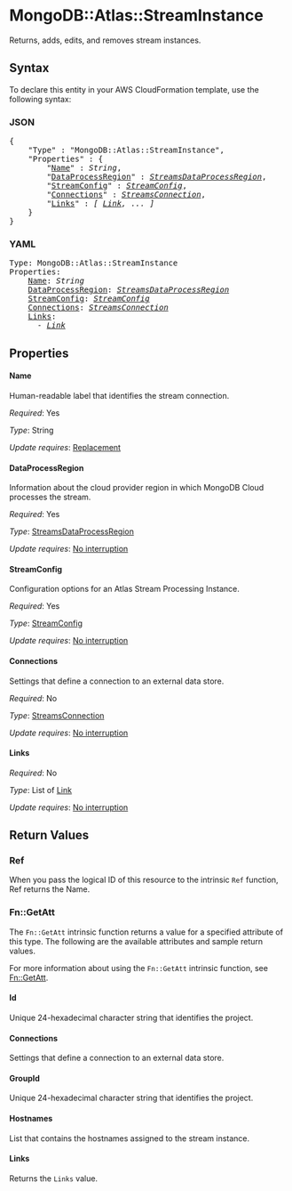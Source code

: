 # MongoDB::Atlas::StreamInstance

Returns, adds, edits, and removes stream instances.

## Syntax

To declare this entity in your AWS CloudFormation template, use the following syntax:

### JSON

<pre>
{
    "Type" : "MongoDB::Atlas::StreamInstance",
    "Properties" : {
        "<a href="#name" title="Name">Name</a>" : <i>String</i>,
        "<a href="#dataprocessregion" title="DataProcessRegion">DataProcessRegion</a>" : <i><a href="streamsdataprocessregion.md">StreamsDataProcessRegion</a></i>,
        "<a href="#streamconfig" title="StreamConfig">StreamConfig</a>" : <i><a href="streamconfig.md">StreamConfig</a></i>,
        "<a href="#connections" title="Connections">Connections</a>" : <i><a href="streamsconnection.md">StreamsConnection</a></i>,
        "<a href="#links" title="Links">Links</a>" : <i>[ <a href="link.md">Link</a>, ... ]</i>
    }
}
</pre>

### YAML

<pre>
Type: MongoDB::Atlas::StreamInstance
Properties:
    <a href="#name" title="Name">Name</a>: <i>String</i>
    <a href="#dataprocessregion" title="DataProcessRegion">DataProcessRegion</a>: <i><a href="streamsdataprocessregion.md">StreamsDataProcessRegion</a></i>
    <a href="#streamconfig" title="StreamConfig">StreamConfig</a>: <i><a href="streamconfig.md">StreamConfig</a></i>
    <a href="#connections" title="Connections">Connections</a>: <i><a href="streamsconnection.md">StreamsConnection</a></i>
    <a href="#links" title="Links">Links</a>: <i>
      - <a href="link.md">Link</a></i>
</pre>

## Properties

#### Name

Human-readable label that identifies the stream connection.

_Required_: Yes

_Type_: String

_Update requires_: [Replacement](https://docs.aws.amazon.com/AWSCloudFormation/latest/UserGuide/using-cfn-updating-stacks-update-behaviors.html#update-replacement)

#### DataProcessRegion

Information about the cloud provider region in which MongoDB Cloud processes the stream.

_Required_: Yes

_Type_: <a href="streamsdataprocessregion.md">StreamsDataProcessRegion</a>

_Update requires_: [No interruption](https://docs.aws.amazon.com/AWSCloudFormation/latest/UserGuide/using-cfn-updating-stacks-update-behaviors.html#update-no-interrupt)

#### StreamConfig

Configuration options for an Atlas Stream Processing Instance.

_Required_: Yes

_Type_: <a href="streamconfig.md">StreamConfig</a>

_Update requires_: [No interruption](https://docs.aws.amazon.com/AWSCloudFormation/latest/UserGuide/using-cfn-updating-stacks-update-behaviors.html#update-no-interrupt)

#### Connections

Settings that define a connection to an external data store.

_Required_: No

_Type_: <a href="streamsconnection.md">StreamsConnection</a>

_Update requires_: [No interruption](https://docs.aws.amazon.com/AWSCloudFormation/latest/UserGuide/using-cfn-updating-stacks-update-behaviors.html#update-no-interrupt)

#### Links

_Required_: No

_Type_: List of <a href="link.md">Link</a>

_Update requires_: [No interruption](https://docs.aws.amazon.com/AWSCloudFormation/latest/UserGuide/using-cfn-updating-stacks-update-behaviors.html#update-no-interrupt)

## Return Values

### Ref

When you pass the logical ID of this resource to the intrinsic `Ref` function, Ref returns the Name.

### Fn::GetAtt

The `Fn::GetAtt` intrinsic function returns a value for a specified attribute of this type. The following are the available attributes and sample return values.

For more information about using the `Fn::GetAtt` intrinsic function, see [Fn::GetAtt](https://docs.aws.amazon.com/AWSCloudFormation/latest/UserGuide/intrinsic-function-reference-getatt.html).

#### Id

Unique 24-hexadecimal character string that identifies the project.

#### Connections

Settings that define a connection to an external data store.

#### GroupId

Unique 24-hexadecimal character string that identifies the project.

#### Hostnames

List that contains the hostnames assigned to the stream instance.

#### Links

Returns the <code>Links</code> value.

